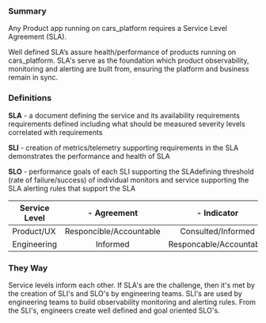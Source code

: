 ### Summary

Any Product app running on cars_platform requires a Service Level Agreement (SLA).

Well defined SLA‘s assure health/performance of products running on cars_platform. SLA's serve as
the foundation which product observability, monitoring and alerting are built from, ensuring the platform and business remain in sync.

### Definitions

**SLA** - a document defining the service and its availability requirements
requirements defined including what should be measured
severity levels correlated with requirements

**SLI** - creation of metrics/telemetry supporting requirements in the SLA demonstrates the performance and health of SLA

**SLO** - performance goals of each SLI supporting the SLAdefining threshold (rate of failure/success)  of individual monitors and service supporting the SLA
alerting rules that support the SLA

| Service Level   | - Agreement               | - Indicator               | - Objective               |
| --------------- | :-----------------------: | :-----------------------: | :-----------------------: |
| Product/UX      | Responcible/Accountable   | Consulted/Informed        | Informed                  |
| Engineering     | Informed                  | Responcable/Accountable   | Responcible/Accountable   |

### They Way

Service levels inform each other. If SLA's are the challenge, then it's met by the creation of SLI's
and SLO's by engineering teams. SLI's are used by engineering teams to build observability 
monitoring and alerting rules. From the SLI's, engineers create well defined and goal oriented SLO's.

